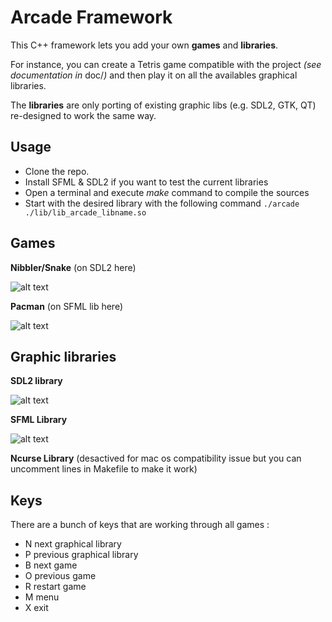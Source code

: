 # Arcade Framework

This C++ framework lets you add your own **games** and **libraries**.

For instance, you can create a Tetris game compatible with the project *(see documentation in* doc/*)* and then play it on all the availables graphical libraries.

The **libraries** are only porting of existing graphic libs (e.g. SDL2, GTK, QT) re-designed to work the same way.

## Usage

- Clone the repo.
- Install SFML & SDL2 if you want to test the current libraries
- Open a terminal and execute *make* command to compile the sources
- Start with the desired library with the following command
``./arcade ./lib/lib_arcade_libname.so ``

## Games

**Nibbler/Snake** (on SDL2 here)

![alt text](https://image.ibb.co/fakHP7/nibb.png)

**Pacman** (on SFML lib here)

![alt text](https://image.ibb.co/cF6fcS/pac.png)

## Graphic libraries

**SDL2 library**

![alt text](https://image.ibb.co/k9wDxS/sdlenu.png)

**SFML Library**

![alt text](https://image.ibb.co/e5WfcS/sfml.png)

**Ncurse Library** (desactived for mac os compatibility issue but you can uncomment lines in Makefile to make it work)

## Keys
 There are a bunch of keys that are working through all games :
 - N next graphical library
 - P previous graphical library
 - B next game
 - O previous game
 - R restart game
 - M menu
 - X exit
